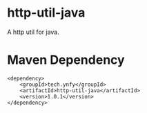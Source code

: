 # http-util-java
A http util for java.  

# Maven Dependency
```
<dependency>
    <groupId>tech.ynfy</groupId>
    <artifactId>http-util-java</artifactId>
    <version>1.0.1</version>
</dependency>
```
